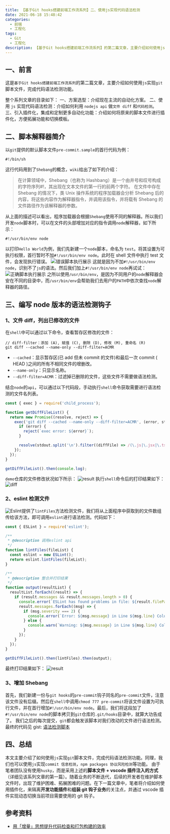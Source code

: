 ```yaml
---
title: 【基于Git hooks搭建前端工作流系列】二、使用js实现代码语法检测
date: 2021-06-18 15:48:42
categories:
  - 前端
  - 工程化
tags:
  - Git
  - 工程化
description: 【基于Git hooks搭建前端工作流系列】的第二篇文章，主要介绍如何使用js实现git脚本文件，完成代码语法检测功能
---
```


## 一、前言

这是`基于Git hooks搭建前端工作流系列`的第二篇文章，主要介绍如何使用`js`实现`git`脚本文件，完成代码语法检测功能。

整个系列文章的目录如下：
一、方案选型：介绍现在主流的自动化方案。
二、使用 `js` 实现代码语法检测：介绍如何利用 `nodejs api` 做`文件 diff` 和`代码检测`。
三、引入插件化，集成和定制更多自动化功能：介绍如何将原来的脚本文件进行插件化，方便拓展功能和切换模板。

## 二、脚本解释器简介

以`git`提供的默认脚本文件`pre-commit.sample`的首行代码为例：

```
#!/bin/sh
```

这行代码用到了`Shebang`的概念，`wiki`给出了如下的介绍：

> 在计算领域中，Shebang（也称为 Hashbang）是一个由井号和叹号构成的字符序列#!，其出现在文本文件的第一行的前两个字符。 在文件中存在 Shebang 的情况下，类 Unix 操作系统的程序加载器会分析 Shebang 后的内容，将这些内容作为解释器指令，并调用该指令，并将载有 Shebang 的文件路径作为该解释器的参数。

从上面的描述可以看出，程序加载器会根据`Shebang`使用不同的解释器。所以我们开发`node`脚本时，可以在文件的头部增加对应的指令调用`node`解释器，如下所示：

```
#!/usr/bin/env node
```

以打印`Hello World`为例，我们先新建一个`node`脚本，命名为 `test`。将其设置为可执行权限，首行暂时不加`#!/usr/bin/env node`。此时在 shell 文件中执行 test 文件，会发现执行错误。
![错误脚本执行展示](2.png)
这就是因为不加`#!/usr/bin/env node`，识别不了`js`的语法。然后我们加上`#!/usr/bin/env node`再试试：
![正确脚本执行展示](3.png)
之所以使用`/usr/bin/env`，是因为不同用户的`node`解释器会安在不同的目录中，而`/usr/bin/env`会帮助我们去用户的`PATH`中依次查找`node`解释器的路径。

## 三、编写 node 版本的语法检测钩子

### 1、文件 diff，列出已修改的文件

在`shell`中可以通过以下命令，查看暂存区修改的文件：

```shell
// diff-filter：添加 (A), 赋值 (C), 删除 (D), 修改 (M), 重命名 (R)
git diff --cached --name-only --diff-filter=ACMR
```

- `--cached`：显示暂存区(已 add 但未 commit 的文件)和最后一次 commit ( HEAD )之间的所有不相同文件的增删改。
- `--name-only`：只显示名称。
- `--diff-filter=ACMR`：过滤掉已删除的文件，这些文件不需要做语法检测。

结合`node`的`api`，可以通过以下代码段，手动执行`shell`命令获取需要进行语法检测的文件名列表。

```js
const { exec } = require('child_process');

function getDiffFileList() {
  return new Promise((resolve, reject) => {
    exec('git diff --cached --name-only --diff-filter=ACMR', (error, stdout) => {
      if (error) {
        reject(`exec error: ${error}`);
      }

      resolve(stdout.split('\n').filter((diffFile) => /(\.js|\.jsx|\.ts|\.tsx)(\n|$)/gi.test(diffFile)));
    });
  });
}

getDiffFileList().then(console.log);
```

`demo`仓库的文件修改状况如下所示：
![result](7.png)
执行`shell`命令后的打印结果如下：
![diff](6.png)

### 2、eslint 检测文件

![Eslint](https://eslint.org/docs/developer-guide/nodejs-api#eslint-class)提供了`lintFiles`方法检测文件，我们将从上面程序中获取到的文件数组传给该方法，即可调用`eslint`进行语法检测。代码如下：

```js
const { ESLint } = require('eslint');

/**
 * @description 调用eslint api
 */
function lintFiles(fileList) {
  const eslint = new ESLint();
  return eslint.lintFiles(fileList);
}

/**
 * @description 整合并打印结果
 */
function output(resultList) {
  resultList.forEach((result) => {
    if (result.messages && result.messages.length > 0) {
      console.error(`ESLint has found problems in file: ${result.filePath}`);
      result.messages.forEach((msg) => {
        if (msg.severity === 2) {
          console.error(`Error: ${msg.message} in Line ${msg.line} Column ${msg.column}`);
        } else {
          console.warn(`Warning: ${msg.message} in Line ${msg.line} Column ${msg.column}`);
        }
      });
    }
  });
}

getDiffFileList().then(lintFiles).then(output);
```

最终打印结果如下：
![result](8.png)

### 3、增加 Shebang

首先，我们新建一份与`git hooks`的`pre-commit`钩子同名的`pre-commit`文件，注意该文件没有后缀。然后在`shell`中调用`chmod 777 pre-commit`将该文件设置为可执行文件，并在首行增加`#!/usr/bin/env node`。最后，我们将这段加了`#!/usr/bin/env node`的脚本拷贝到`git`仓库的`.git/hooks`目录中，就算大功告成了。
我们之后的每次提交，`git`都会触发该脚本对我们改动的文件进行语法检测。
最终的代码见 gist: [语法检测脚本](https://gist.github.com/Demian1996/d0dc27d08b38943cdb4eea212690c363#file-pre-commit)

## 四、总结

本文主要介绍了如何使用`js`实现`git`脚本文件，完成代码语法检测功能。同理，我们也可以使用`js`实现`commit 信息检测`，`npm packages 协议风险检测`等功能。
由于笔者团队没有使用`husky`，而是采用上述的**脚本文件 + vscode 插件注入的方式**（详细见该系列文章的第一篇）。随着业务的不断迭代，后续的开发者在维护脚本文件时，出现了维护困难、拓展困难的问题。在下一篇文章中，笔者将介绍如何使用插件化，来隔离**开发功能插件**和**组装 git 钩子业务**的关注点，并通过 vscode 插件实现动态切换当前项目需要使用的 git 钩子。

## 参考资料

- [用「增量」思想提升代码检查和打包构建的效率](https://juejin.cn/post/6865101730166767623)
